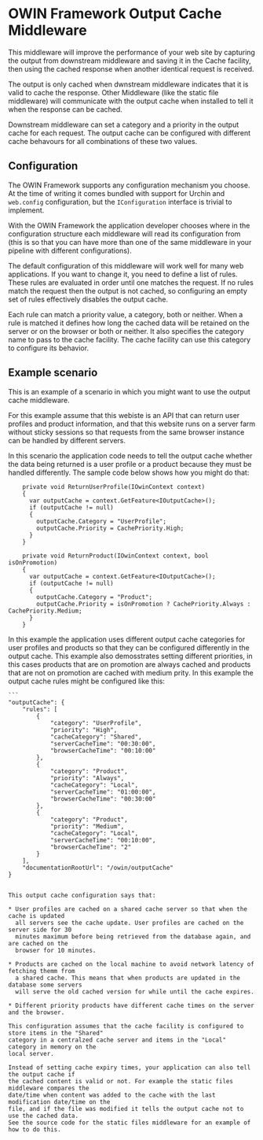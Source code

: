 ﻿# OWIN Framework Output Cache Middleware

This middleware will improve the performance of your web site by capturing the output from
downstream middleware and saving it in the Cache facility, then using the cached response
when another identical request is received.

The output is only cached when dwnstream middleware indicates that it is valid to cache
the response. Other Middleware (like the static file middleware) will communicate with
the output cache when installed to tell it when the response can be cached.

Downstream middleware can set a category and a priority in the output cache for each request.
The output cache can be configured with different cache behavours for all combinations
of these two values.

## Configuration

The OWIN Framework supports any configuration mechanism you choose. At the time of writing 
it comes bundled with support for Urchin and `web.config` configuration, but the 
`IConfiguration` interface is trivial to implement.

With the OWIN Framework the application developer chooses where in the configuration structure
each middleware will read its configuration from (this is so that you can have more than one
of the same middleware in your pipeline with different configurations).

The default configuration of this middleware will work well for many web applications. If you want
to change it, you need to define a list of rules. These rules are evaluated in order until one
matches the request. If no rules match the request then the output is not cached, so configuring
an empty set of rules effectively disables the output cache.

Each rule can match a priority value, a category, both or neither. When a rule is matched it
defines how long the cached data will be retained on the server or on the browser or both
or neither. It also specifies the category name to pass to the cache facility. The cache
facility can use this category to configure its behavior.

## Example scenario

This is an example of a scenario in which you might want to use the output cache middleware.

For this example assume that this webiste is an API that can return user profiles and product 
information, and that this website runs on a server farm without sticky sessions so that 
requests from the same browser instance can be handled by different servers.

In this scenario the application code needs to tell the output cache whether the data being
returned is a user profile or a product because they must be handled differently. The sample
code below shows how you might do that:

```
	private void ReturnUserProfile(IOwinContext context)
	{
	  var outputCache = context.GetFeature<IOutputCache>();
	  if (outputCache != null)
	  {
	    outputCache.Category = "UserProfile";
	    outputCache.Priority = CachePriority.High;
	  }
	}

	private void ReturnProduct(IOwinContext context, bool isOnPromotion)
	{
	  var outputCache = context.GetFeature<IOutputCache>();
	  if (outputCache != null)
	  {
	    outputCache.Category = "Product";
	    outputCache.Priority = isOnPromotion ? CachePriority.Always : CachePriority.Medium;
	  }
	}
```

In this example the application uses different output cache categories for user profiles and
products so that they can be configured differently in the output cache. This example also
demosstrates setting different priorities, in this cases products that are on promotion are
always cached and products that are not on promotion are cached with medium prity. In this 
example the output cache rules might be configured like this:

    ```
    "outputCache": {
        "rules": [
            {
                "category": "UserProfile",
                "priority": "High",
                "cacheCategory": "Shared",
                "serverCacheTime": "00:30:00",
                "browserCacheTime": "00:10:00"
            },
            {
                "category": "Product",
                "priority": "Always",
                "cacheCategory": "Local",
                "serverCacheTime": "01:00:00",
                "browserCacheTime": "00:30:00"
            },
            {
                "category": "Product",
                "priority": "Medium",
                "cacheCategory": "Local",
                "serverCacheTime": "00:10:00",
                "browserCacheTime": "2"
            }
        ],
        "documentationRootUrl": "/owin/outputCache"
    }
```

This output cache configuration says that: 

* User profiles are cached on a shared cache server so that when the cache is updated
  all servers see the cache update. User profiles are cached on the server side for 30
  minutes maximum before being retrieved from the database again, and are cached on the
  browser for 10 minutes.

* Products are cached on the local machine to avoid network latency of fetching themm from
  a shared cache. This means that when products are updated in the database some servers
  will serve the old cached version for while until the cache expires.

* Different priority products have different cache times on the server and the browser.

This configuration assumes that the cache facility is configured to store items in the "Shared"
category in a centralzed cache server and items in the "Local" category in memory on the
local server.

Instead of setting cache expiry times, your application can also tell the output cache if
the cached content is valid or not. For example the static files middleware compares the
date/time when content was added to the cache with the last modification date/time on the
file, and if the file was modified it tells the output cache not to use the cached data.
See the source code for the static files middleware for an example of how to do this.